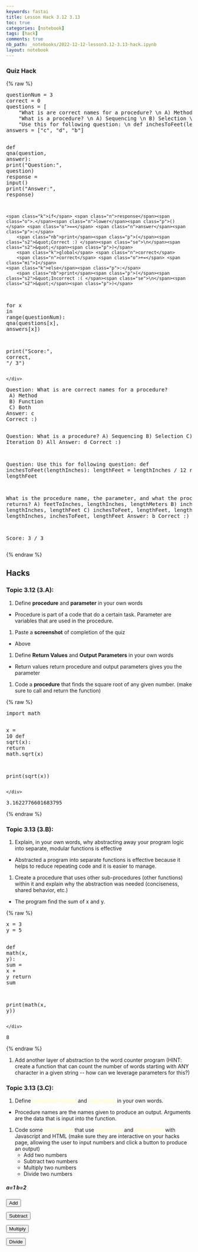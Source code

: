 ```yaml
---
keywords: fastai
title: Lesson Hack 3.12 3.13
toc: true
categories: [notebook]
tags: [hack]
comments: true
nb_path: _notebooks/2022-12-12-lesson3.12-3.13-hack.ipynb
layout: notebook
---
```


<!--
#################################################
### THIS FILE WAS AUTOGENERATED! DO NOT EDIT! ###
#################################################
# file to edit: _notebooks/2022-12-12-lesson3.12-3.13-hack.ipynb
-->

<div class="container" id="notebook-container">
        
<div class="cell border-box-sizing text_cell rendered"><div class="inner_cell">
<div class="text_cell_render border-box-sizing rendered_html">
<h3 id="Quiz-Hack">Quiz Hack<a class="anchor-link" href="#Quiz-Hack"> </a></h3>
</div>
</div>
</div>
    {% raw %}
    
<div class="cell border-box-sizing code_cell rendered">
<div class="input">

<div class="inner_cell">
    <div class="input_area">
<div class=" highlight hl-ipython3"><pre><span></span><span class="n">questionNum</span> <span class="o">=</span> <span class="mi">3</span>
<span class="n">correct</span> <span class="o">=</span> <span class="mi">0</span>
<span class="n">questions</span> <span class="o">=</span> <span class="p">[</span>
    <span class="s2">&quot;What is are correct names for a procedure? </span><span class="se">\n</span><span class="s2"> A) Method </span><span class="se">\n</span><span class="s2"> B) Function </span><span class="se">\n</span><span class="s2"> C) Both&quot;</span><span class="p">,</span>
    <span class="s2">&quot;What is a procedure? </span><span class="se">\n</span><span class="s2"> A) Sequencing </span><span class="se">\n</span><span class="s2"> B) Selection </span><span class="se">\n</span><span class="s2"> C) Iteration </span><span class="se">\n</span><span class="s2"> D) All&quot;</span><span class="p">,</span>
    <span class="s2">&quot;Use this for following question: </span><span class="se">\n</span><span class="s2"> def inchesToFeet(lengthInches): </span><span class="se">\n\t</span><span class="s2"> lengthFeet = lengthInches / 12 </span><span class="se">\n\t</span><span class="s2"> return lengthFeet </span><span class="se">\n\n</span><span class="s2"> What is the procedure name, the parameter, and what the procedure returns? </span><span class="se">\n</span><span class="s2"> A) feetToInches, lengthInches, lengthMeters </span><span class="se">\n</span><span class="s2"> B) inchesToFeet, lengthInches, lengthFeet </span><span class="se">\n</span><span class="s2"> C) inchesToFeet, lengthFeet, lengthInches </span><span class="se">\n</span><span class="s2"> D) lengthInches, inchesToFeet, lengthFeet&quot;</span><span class="p">]</span>
<span class="n">answers</span> <span class="o">=</span> <span class="p">[</span><span class="s2">&quot;c&quot;</span><span class="p">,</span> <span class="s2">&quot;d&quot;</span><span class="p">,</span> <span class="s2">&quot;b&quot;</span><span class="p">]</span>

<span class="k">def</span> <span class="nf">qna</span><span class="p">(</span><span class="n">question</span><span class="p">,</span> <span class="n">answer</span><span class="p">):</span>
    <span class="nb">print</span><span class="p">(</span><span class="s2">&quot;Question:&quot;</span><span class="p">,</span> <span class="n">question</span><span class="p">)</span>
    <span class="n">response</span> <span class="o">=</span> <span class="nb">input</span><span class="p">()</span>
    <span class="nb">print</span><span class="p">(</span><span class="s2">&quot;Answer:&quot;</span><span class="p">,</span> <span class="n">response</span><span class="p">)</span>
    
    <span class="k">if</span> <span class="n">response</span><span class="o">.</span><span class="n">lower</span><span class="p">()</span> <span class="o">==</span> <span class="n">answer</span><span class="p">:</span>
        <span class="nb">print</span><span class="p">(</span><span class="s2">&quot;Correct :) </span><span class="se">\n</span><span class="s2">&quot;</span><span class="p">)</span>
        <span class="k">global</span> <span class="n">correct</span>
        <span class="n">correct</span> <span class="o">+=</span> <span class="mi">1</span>
    <span class="k">else</span><span class="p">:</span>
        <span class="nb">print</span><span class="p">(</span><span class="s2">&quot;Incorrect :( </span><span class="se">\n</span><span class="s2">&quot;</span><span class="p">)</span>
<span class="k">for</span> <span class="n">x</span> <span class="ow">in</span> <span class="nb">range</span><span class="p">(</span><span class="n">questionNum</span><span class="p">):</span>
    <span class="n">qna</span><span class="p">(</span><span class="n">questions</span><span class="p">[</span><span class="n">x</span><span class="p">],</span> <span class="n">answers</span><span class="p">[</span><span class="n">x</span><span class="p">])</span>
    
<span class="nb">print</span><span class="p">(</span><span class="s2">&quot;Score:&quot;</span><span class="p">,</span> <span class="n">correct</span><span class="p">,</span> <span class="s2">&quot;/ 3&quot;</span><span class="p">)</span>
</pre></div>

    </div>
</div>
</div>

<div class="output_wrapper">
<div class="output">

<div class="output_area">

<div class="output_subarea output_stream output_stdout output_text">
<pre>Question: What is are correct names for a procedure? 
 A) Method 
 B) Function 
 C) Both
Answer: c
Correct :) 

Question: What is a procedure? 
 A) Sequencing 
 B) Selection 
 C) Iteration 
 D) All
Answer: d
Correct :) 

Question: Use this for following question: 
 def inchesToFeet(lengthInches): 
	 lengthFeet = lengthInches / 12 
	 return lengthFeet 

 What is the procedure name, the parameter, and what the procedure returns? 
 A) feetToInches, lengthInches, lengthMeters 
 B) inchesToFeet, lengthInches, lengthFeet 
 C) inchesToFeet, lengthFeet, lengthInches 
 D) lengthInches, inchesToFeet, lengthFeet
Answer: b
Correct :) 

Score: 3 / 3
</pre>
</div>
</div>

</div>
</div>

</div>
    {% endraw %}

<div class="cell border-box-sizing text_cell rendered"><div class="inner_cell">
<div class="text_cell_render border-box-sizing rendered_html">
<h2 id="Hacks">Hacks<a class="anchor-link" href="#Hacks"> </a></h2><h3 id="Topic-3.12-(3.A):">Topic 3.12 (3.A):<a class="anchor-link" href="#Topic-3.12-(3.A):"> </a></h3><ol>
<li>Define <strong>procedure</strong> and <strong>parameter</strong> in your own words</li>
</ol>
<ul>
<li>Procedure is part of a code that do a certain task. Parameter are variables that are used in the procedure.</li>
</ul>
<ol>
<li>Paste a <strong>screenshot</strong> of completion of the quiz</li>
</ol>
<ul>
<li>Above</li>
</ul>
<ol>
<li>Define <strong>Return Values</strong> and <strong>Output Parameters</strong> in your own words</li>
</ol>
<ul>
<li>Return values return procedure and output parameters gives you the parameter</li>
</ul>
<ol>
<li>Code a <strong>procedure</strong> that finds the square root of any given number. (make sure to call and return the function)</li>
</ol>

</div>
</div>
</div>
    {% raw %}
    
<div class="cell border-box-sizing code_cell rendered">
<div class="input">

<div class="inner_cell">
    <div class="input_area">
<div class=" highlight hl-ipython3"><pre><span></span><span class="kn">import</span> <span class="nn">math</span>

<span class="n">x</span> <span class="o">=</span> <span class="mi">10</span>
<span class="k">def</span> <span class="nf">sqrt</span><span class="p">(</span><span class="n">x</span><span class="p">):</span>
    <span class="k">return</span> <span class="n">math</span><span class="o">.</span><span class="n">sqrt</span><span class="p">(</span><span class="n">x</span><span class="p">)</span>

<span class="nb">print</span><span class="p">(</span><span class="n">sqrt</span><span class="p">(</span><span class="n">x</span><span class="p">))</span>
</pre></div>

    </div>
</div>
</div>

<div class="output_wrapper">
<div class="output">

<div class="output_area">

<div class="output_subarea output_stream output_stdout output_text">
<pre>3.1622776601683795
</pre>
</div>
</div>

</div>
</div>

</div>
    {% endraw %}

<div class="cell border-box-sizing text_cell rendered"><div class="inner_cell">
<div class="text_cell_render border-box-sizing rendered_html">
<h3 id="Topic-3.13-(3.B):">Topic 3.13 (3.B):<a class="anchor-link" href="#Topic-3.13-(3.B):"> </a></h3><ol>
<li>Explain, in your own words, why abstracting away your program logic into separate, modular functions is effective</li>
</ol>
<ul>
<li>Abstracted a program into separate functions is effective because it helps to reduce repeating code and it is easier to manage.</li>
</ul>
<ol>
<li>Create a procedure that uses other sub-procedures (other functions) within it and explain why the abstraction was needed (conciseness, shared behavior, etc.)</li>
</ol>
<ul>
<li>The program find the sum of x and y.</li>
</ul>

</div>
</div>
</div>
    {% raw %}
    
<div class="cell border-box-sizing code_cell rendered">
<div class="input">

<div class="inner_cell">
    <div class="input_area">
<div class=" highlight hl-ipython3"><pre><span></span><span class="n">x</span> <span class="o">=</span> <span class="mi">3</span>
<span class="n">y</span> <span class="o">=</span> <span class="mi">5</span>

<span class="k">def</span> <span class="nf">math</span><span class="p">(</span><span class="n">x</span><span class="p">,</span> <span class="n">y</span><span class="p">):</span>
    <span class="nb">sum</span> <span class="o">=</span> <span class="n">x</span> <span class="o">+</span> <span class="n">y</span>
    <span class="k">return</span> <span class="nb">sum</span>

<span class="nb">print</span><span class="p">(</span><span class="n">math</span><span class="p">(</span><span class="n">x</span><span class="p">,</span> <span class="n">y</span><span class="p">))</span>
</pre></div>

    </div>
</div>
</div>

<div class="output_wrapper">
<div class="output">

<div class="output_area">

<div class="output_subarea output_stream output_stdout output_text">
<pre>8
</pre>
</div>
</div>

</div>
</div>

</div>
    {% endraw %}

<div class="cell border-box-sizing text_cell rendered"><div class="inner_cell">
<div class="text_cell_render border-box-sizing rendered_html">
<ol>
<li>Add another layer of abstraction to the word counter program (HINT: create a function that can count the number of words starting with ANY character in a given string -- how can we leverage parameters for this?)</li>
</ol>

</div>
</div>
</div>
<div class="cell border-box-sizing text_cell rendered"><div class="inner_cell">
<div class="text_cell_render border-box-sizing rendered_html">
<h3 id="Topic-3.13-(3.C):">Topic 3.13 (3.C):<a class="anchor-link" href="#Topic-3.13-(3.C):"> </a></h3><ol>
<li>Define <font color="#ffffc2" style="font-weight: bold">procedure names</font> and <font color="#ffffc2" style="font-weight: bold">arguments</font> in your own words.</li>
</ol>
<ul>
<li>Procedure names are the names given to produce an output. Arguments are the data that is input into the function.</li>
</ul>
<ol>
<li>Code some <font color="#ffffc2" style="font-weight: bold">procedures</font> that use <font color="#ffffc2" style="font-weight: bold">arguments</font> and <font color="#ffffc2" style="font-weight: bold">parameters</font> with Javascript and HTML (make sure they are interactive on your hacks page, allowing the user to input numbers and click a button to produce an output)<ul>
<li>Add two numbers</li>
<li>Subtract two numbers</li>
<li>Multiply two numbers</li>
<li>Divide two numbers</li>
</ul>
</li>
</ol>

</div>
</div>
</div>
<div class="cell border-box-sizing text_cell rendered"><div class="inner_cell">
<div class="text_cell_render border-box-sizing rendered_html">
<h5 id="a=1-b=2">a=1 b=2<a class="anchor-link" href="#a=1-b=2"> </a></h5><p><button id="enter" onclick="print(a,b)">Add</button></p>
<p><p id="result"></p>
<!-- javascript --></p>
<script>
    function print(a,b) {
        document.getElementById("result").innerHTML = a + b // math
    }
    // variables are defined
    var a = 1
    var b = 2
</script>
</div>
</div>
</div>
<div class="cell border-box-sizing text_cell rendered"><div class="inner_cell">
<div class="text_cell_render border-box-sizing rendered_html">
<p><button id="enter" onclick="print(a,b)">Subtract</button></p>
<p><p id="result"></p>
<!-- javascript --></p>
<script>
    function print(a,b) {
        document.getElementById("result").innerHTML = a - b // math
    }
    // variables are defined
    var a = 1
    var b = 2
</script>
</div>
</div>
</div>
<div class="cell border-box-sizing text_cell rendered"><div class="inner_cell">
<div class="text_cell_render border-box-sizing rendered_html">
<p><button id="enter" onclick="print(a,b)">Multiply</button></p>
<p><p id="result"></p>
<!-- javascript --></p>
<script>
    function print(a,b) {
        document.getElementById("result").innerHTML = a * b // math
    }
    // variables are defined
    var a = 1
    var b = 2
</script>
</div>
</div>
</div>
<div class="cell border-box-sizing text_cell rendered"><div class="inner_cell">
<div class="text_cell_render border-box-sizing rendered_html">
<p><button id="enter" onclick="print(a,b)">Divide</button></p>
<p><p id="result"></p>
<!-- javascript --></p>
<script>
    function print(a,b) {
        document.getElementById("result").innerHTML = a / b // math
    }
    // variables are defined
    var a = 1
    var b = 2
</script>
</div>
</div>
</div>
</div>
 

